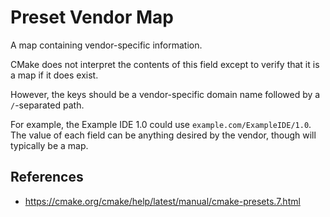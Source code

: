 # Preset Vendor Map

A map containing vendor-specific information.

CMake does not interpret the contents of this field except to verify that it is a map if it does exist.

However, the keys should be a vendor-specific domain name followed by a `/`-separated path.

For example, the Example IDE 1.0 could use `example.com/ExampleIDE/1.0`. The value of each field can be anything desired by the vendor, though will typically be a map.

## References

- https://cmake.org/cmake/help/latest/manual/cmake-presets.7.html
